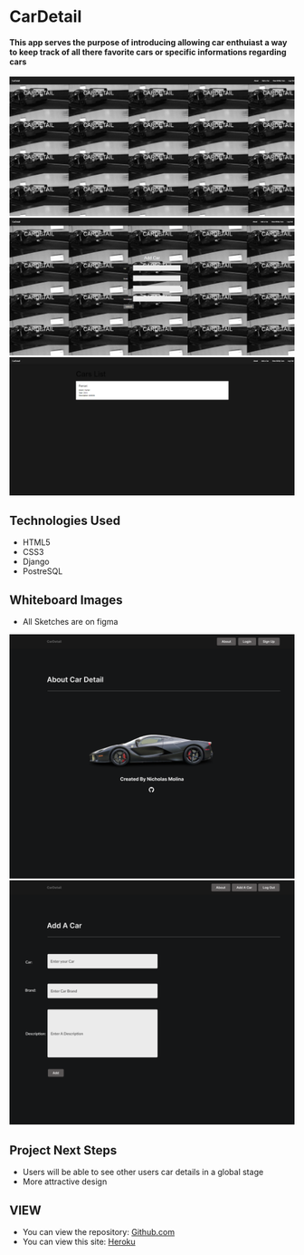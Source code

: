 # CarDetail

#### This app serves the purpose of introducing allowing car enthuiast a way to keep track of all there favorite cars or specific informations regarding cars
<img src="images/homepage.png" alt="Home Page "/>
<img src="images/Add.png" alt="Add Form Dipslay"/>
<img src="images/List.png" alt="List Dipslay"/>



## <a name="technologiesused"></a>Technologies Used
* HTML5
* CSS3
* Django 
* PostreSQL




## Whiteboard Images
* All Sketches are on figma
<img src="images/wire1.png" alt="WireFrame "/>
<img src="images/wire2.png" alt="WireFrame2"/>

## <a name="nextsteps"></a>Project Next Steps
* Users will be able to see other users car details in a global stage
* More attractive design

## VIEW
* You can view the repository:
[Github.com](https://github.com/nicholasmolina2019/CarDetails)
* You can view this site:
[Heroku](https://cardetailx.herokuapp.com/)
    


